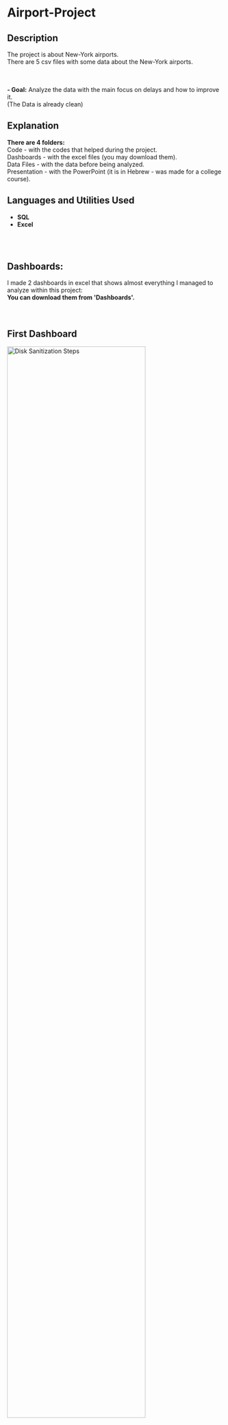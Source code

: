# Airport-Project

<h2>Description</h2>
The project is about New-York airports.<br />
There are 5 csv files with some data about the New-York airports.<br />
<br />
<br />

<b>- Goal:</b> 
Analyze the data with the main focus on delays and how to improve it.<br />
(The Data is already clean)
<br />

<h2>Explanation</h2>
<b>There are 4 folders: </b>
<br />
Code - with the codes that helped during the project. <br />
Dashboards - with the excel files (you may download them). <br />
Data Files - with the data before being analyzed. <br />
Presentation - with the PowerPoint (it is in Hebrew - was made for a college course). <br />


<h2>Languages and Utilities Used</h2>

- <b>SQL</b> 
- <b>Excel</b>
<br />
<br />

<p align="center">
<h2>Dashboards:</h2>
I made 2 dashboards in excel that shows almost everything I managed to analyze within this project: <br />
<b> You can download them from 'Dashboards'. </b> <br />
<br />
<br />


<h2>First Dashboard</h2>
<img src="https://i.imgur.com/jlk1wLv.png" height="80%" width="80%" alt="Disk Sanitization Steps"/>
<br />
<br />
<br />

<h2>Second Dashboard</h2>

<img src="https://i.imgur.com/PteAS4p.png" height="80%" width="80%" alt="Disk Sanitization Steps"/>
<br />
<br />
<br />
</p>


<h2>Summary & Recommendations</h2>

<img src="https://i.imgur.com/nXQvmb9.png" height="80%" width="80%" alt="Disk Sanitization Steps"/>
</p>